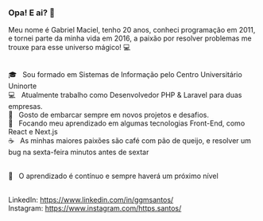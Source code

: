 ### Opa! E ai? 👋

Meu nome é Gabriel Maciel, tenho 20 anos, conheci programação em 2011, e tornei parte da minha vida em 2016, a paixão por resolver problemas me trouxe para esse universo mágico! :computer:

<br/> :mortar_board: &nbsp; Sou formado em Sistemas de Informação pelo Centro Universitário Uninorte
<br/> :computer: &nbsp; Atualmente trabalho como Desenvolvedor PHP & Laravel para duas empresas.
<br/> :seat: &nbsp; Gosto de embarcar sempre em novos projetos e desafios.
<br/> :purple_heart: &nbsp; Focando meu aprendizado em algumas tecnologias Front-End, como React e Next.js
<br/> :coffee: &nbsp; As minhas maiores paixões são café com pão de queijo, e resolver um bug na sexta-feira minutos antes de sextar

<br/> :rocket: &nbsp; O aprendizado é contínuo e sempre haverá um próximo nível

<br/> LinkedIn: https://www.linkedin.com/in/ggmsantos/
<br/> Instagram: https://www.instagram.com/https.santos/
